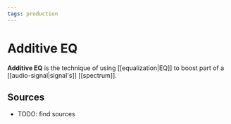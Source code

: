 ```yaml
---
tags: production
---
```


# Additive EQ

**Additive EQ** is the technique of using [[equalization|EQ]] to boost part of a [[audio-signal|signal's]] [[spectrum]].

## Sources

- TODO: find sources
